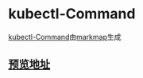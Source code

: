 # kubectl-Command
[kubectl-Command](https://github.com/Yunak/kubectl-Command)由[markmap](https://github.com/gera2ld/markmap)生成  

## [**预览地址**](https://yunak.github.io/kubectl-Command/xmind.html)
